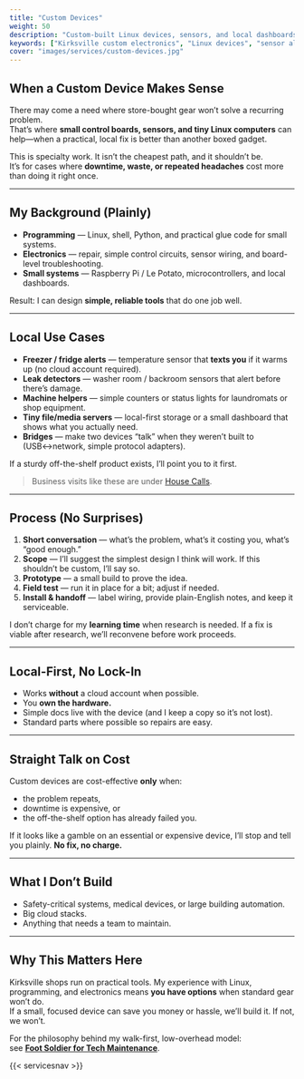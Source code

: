 ```yaml
---
title: "Custom Devices"
weight: 50
description: "Custom-built Linux devices, sensors, and local dashboards for Kirksville shops and homes. Practical fixes when off-the-shelf gear won’t do."
keywords: ["Kirksville custom electronics", "Linux devices", "sensor alarms", "local dashboards", "Switchboard Tech Services custom work"]
cover: "images/services/custom-devices.jpg"
---
```


## When a Custom Device Makes Sense

There may come a need where store-bought gear won’t solve a recurring problem.  
That’s where **small control boards, sensors, and tiny Linux computers** can help—when a practical, local fix is better than another boxed gadget.

This is specialty work. It isn’t the cheapest path, and it shouldn’t be.  
It’s for cases where **downtime, waste, or repeated headaches** cost more than doing it right once.

---

## My Background (Plainly)

- **Programming** — Linux, shell, Python, and practical glue code for small systems.  
- **Electronics** — repair, simple control circuits, sensor wiring, and board-level troubleshooting.  
- **Small systems** — Raspberry Pi / Le Potato, microcontrollers, and local dashboards.

Result: I can design **simple, reliable tools** that do one job well.

---

## Local Use Cases

- **Freezer / fridge alerts** — temperature sensor that **texts you** if it warms up (no cloud account required).  
- **Leak detectors** — washer room / backroom sensors that alert before there’s damage.  
- **Machine helpers** — simple counters or status lights for laundromats or shop equipment.  
- **Tiny file/media servers** — local-first storage or a small dashboard that shows what you actually need.  
- **Bridges** — make two devices “talk” when they weren’t built to (USB↔️network, simple protocol adapters).

If a sturdy off-the-shelf product exists, I’ll point you to it first.

> Business visits like these are under [House Calls](/services/house-calls/).

---

## Process (No Surprises)

1. **Short conversation** — what’s the problem, what’s it costing you, what’s “good enough.”  
2. **Scope** — I’ll suggest the simplest design I think will work. If this shouldn’t be custom, I’ll say so.  
3. **Prototype** — a small build to prove the idea.  
4. **Field test** — run it in place for a bit; adjust if needed.  
5. **Install & handoff** — label wiring, provide plain-English notes, and keep it serviceable.

I don’t charge for my **learning time** when research is needed. If a fix is viable after research, we’ll reconvene before work proceeds.

---

## Local-First, No Lock-In

- Works **without** a cloud account when possible.  
- You **own the hardware.**  
- Simple docs live with the device (and I keep a copy so it’s not lost).  
- Standard parts where possible so repairs are easy.

---

## Straight Talk on Cost

Custom devices are cost-effective **only** when:  
- the problem repeats,  
- downtime is expensive, or  
- the off-the-shelf option has already failed you.

If it looks like a gamble on an essential or expensive device, I’ll stop and tell you plainly. **No fix, no charge.**

---

## What I Don’t Build

- Safety-critical systems, medical devices, or large building automation.  
- Big cloud stacks.  
- Anything that needs a team to maintain.

---

## Why This Matters Here

Kirksville shops run on practical tools. My experience with Linux, programming, and electronics means **you have options** when standard gear won’t do.  
If a small, focused device can save you money or hassle, we’ll build it. If not, we won’t.

For the philosophy behind my walk-first, low-overhead model:  
see **[Foot Soldier for Tech Maintenance](/services/foot-soldier/)**.

{{< servicesnav >}}